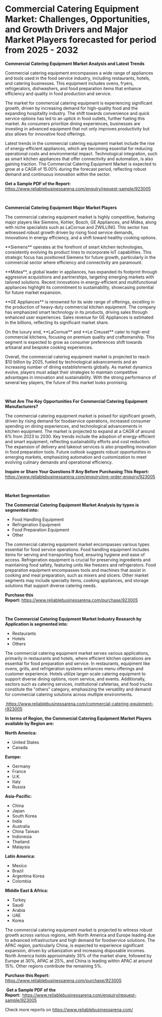 <p><h1>Commercial Catering Equipment Market: Challenges, Opportunities, and Growth Drivers and Major Market Players forecasted for period from 2025 - 2032</h1></p><p><strong>Commercial Catering Equipment Market Analysis and Latest Trends</strong></p>
<p><p>Commercial catering equipment encompasses a wide range of appliances and tools used in the food service industry, including restaurants, hotels, and catering businesses. This equipment includes ovens, fryers, refrigerators, dishwashers, and food preparation items that enhance efficiency and quality in food production and service. </p><p>The market for commercial catering equipment is experiencing significant growth, driven by increasing demand for high-quality food and the expanding hospitality industry. The shift towards convenience and quick service options has led to an uptick in food outlets, further fueling this market. As consumers prioritize dining experiences, businesses are investing in advanced equipment that not only improves productivity but also allows for innovative food offerings.</p><p>Latest trends in the commercial catering equipment market include the rise of energy-efficient appliances, which are becoming essential for reducing operational costs and environmental impact. Technological integration, such as smart kitchen appliances that offer connectivity and automation, is also gaining traction. The Commercial Catering Equipment Market is expected to grow at a CAGR of 15.00% during the forecast period, reflecting robust demand and continuous innovation within the sector.</p></p>
<p><strong>Get a Sample PDF of the Report:&nbsp;</strong> <a href="https://www.reliablebusinessarena.com/enquiry/request-sample/923005?utm_campaign=2531&utm_medium=2&utm_source=Github&utm_content=ia&utm_term=08042025&utm_id=commercial-catering-equipment">https://www.reliablebusinessarena.com/enquiry/request-sample/923005</a></p>
<p>&nbsp;</p>
<p><strong>Commercial Catering Equipment Major Market Players</strong></p>
<p><p>The commercial catering equipment market is highly competitive, featuring major players like Siemens, Kohler, Bosch, GE Appliances, and Midea, along with niche specialists such as LaCornue and ZWILLING. This sector has witnessed robust growth driven by rising food service demands, innovations in energy efficiency, and a shift toward healthy cooking options.</p><p>**Siemens** operates at the forefront of smart kitchen technologies, consistently evolving its product lines to incorporate IoT capabilities. This strategic focus has positioned Siemens for future growth, particularly in the commercial sector where efficiency and connectivity are paramount.</p><p>**Midea**, a global leader in appliances, has expanded its footprint through aggressive acquisitions and partnerships, targeting emerging markets with tailored solutions. Recent innovations in energy-efficient and multifunctional appliances highlight its commitment to sustainability, showcasing potential for future market expansion.</p><p>**GE Appliances** is renowned for its wide range of offerings, excelling in the production of heavy-duty commercial kitchen equipment. The company has emphasized smart technology in its products, driving sales through enhanced user experiences. Sales revenue for GE Appliances is estimated in the billions, reflecting its significant market share.</p><p>On the luxury end, **LaCornue** and **Le Creuset** cater to high-end commercial kitchens, focusing on premium quality and craftsmanship. This segment is expected to grow as consumer preferences shift towards artisanal and bespoke cooking experiences.</p><p>Overall, the commercial catering equipment market is projected to reach $10 billion by 2025, fueled by technological advancements and an increasing number of dining establishments globally. As market dynamics evolve, players must adapt their strategies to maintain competitive advantages in innovation and sustainability. With the strong performance of several key players, the future of this market looks promising.</p></p>
<p>&nbsp;</p>
<p><strong>What Are The Key Opportunities For Commercial Catering Equipment Manufacturers?</strong></p>
<p><p>The commercial catering equipment market is poised for significant growth, driven by rising demand for foodservice operations, increased consumer spending on dining experiences, and technological advancements in kitchen equipment. The market is projected to expand at a CAGR of around 6% from 2023 to 2030. Key trends include the adoption of energy-efficient and smart equipment, reflecting sustainability efforts and cost reduction. The expansion of delivery and takeout services is also propelling innovation in food preparation tools. Future outlook suggests robust opportunities in emerging markets, emphasizing automation and customization to meet evolving culinary demands and operational efficiency.</p></p>
<p><strong>Inquire or Share Your Questions If Any Before Purchasing This Report:</strong> <a href="https://www.reliablebusinessarena.com/enquiry/pre-order-enquiry/923005?utm_campaign=2531&utm_medium=2&utm_source=Github&utm_content=ia&utm_term=08042025&utm_id=commercial-catering-equipment">https://www.reliablebusinessarena.com/enquiry/pre-order-enquiry/923005</a></p>
<p>&nbsp;</p>
<p><strong>Market Segmentation</strong></p>
<p><strong>The Commercial Catering Equipment Market Analysis by types is segmented into:</strong></p>
<p><ul><li>Food Handling Equipment</li><li>Refrigeration Equipment</li><li>Food Preparation Equipment</li><li>Other</li></ul></p>
<p><p>The commercial catering equipment market encompasses various types essential for food service operations. Food handling equipment includes items for serving and transporting food, ensuring hygiene and ease of access. Refrigeration equipment is crucial for preserving ingredients and maintaining food safety, featuring units like freezers and refrigerators. Food preparation equipment encompasses tools and machines that assist in cooking and meal preparation, such as mixers and slicers. Other market segments may include specialty items, cooking appliances, and storage solutions that support diverse catering needs.</p></p>
<p><strong>Purchase this Report:&nbsp;</strong><a href="https://www.reliablebusinessarena.com/purchase/923005?utm_campaign=2531&utm_medium=2&utm_source=Github&utm_content=ia&utm_term=08042025&utm_id=commercial-catering-equipment">https://www.reliablebusinessarena.com/purchase/923005</a></p>
<p>&nbsp;</p>
<p><strong>The Commercial Catering Equipment Market Industry Research by Application is segmented into:</strong></p>
<p><ul><li>Restaurants</li><li>Hotels</li><li>Others</li></ul></p>
<p><p>The commercial catering equipment market serves various applications, primarily in restaurants and hotels, where efficient kitchen operations are essential for food preparation and service. In restaurants, equipment like ovens, grills, and refrigeration systems enhances menu offerings and customer experience. Hotels utilize larger-scale catering equipment to support diverse dining options, room service, and events. Additionally, sectors such as catering services, institutional cafeterias, and food trucks constitute the "others" category, emphasizing the versatility and demand for commercial catering solutions across multiple environments.</p></p>
<p><a href="https://www.reliablebusinessarena.com/commercial-catering-equipment-r923005?utm_campaign=2531&utm_medium=2&utm_source=Github&utm_content=ia&utm_term=08042025&utm_id=commercial-catering-equipment">&nbsp;https://www.reliablebusinessarena.com/commercial-catering-equipment-r923005</a></p>
<p><strong>In terms of Region, the Commercial Catering Equipment Market Players available by Region are:</strong></p>
<p>
    <p> <strong> North America: </strong>
        <ul>
            <li>United States</li>
            <li>Canada</li>
        </ul>
        </p> 
    <p> <strong> Europe: </strong>
        <ul>
            <li>Germany</li>
            <li>France</li>
            <li>U.K.</li>
            <li>Italy</li>
            <li>Russia</li>
        </ul>
        </p> 
    <p> <strong> Asia-Pacific: </strong>
        <ul>
            <li>China</li>
            <li>Japan</li>
            <li>South Korea</li>
            <li>India</li>
            <li>Australia</li>
            <li>China Taiwan</li>
            <li>Indonesia</li>
            <li>Thailand</li>
            <li>Malaysia</li>
        </ul>
        </p> 
    <p> <strong> Latin America: </strong>
        <ul>
            <li>Mexico</li>
            <li>Brazil</li>
            <li>Argentina Korea</li>
            <li>Colombia</li>
        </ul>
        </p> 
    <p> <strong> Middle East & Africa: </strong>
        <ul>
            <li>Turkey</li>
            <li>Saudi</li>
            <li>Arabia</li>
            <li>UAE</li>
            <li>Korea</li>
        </ul>
    </p>
    </p>
<p><p>The commercial catering equipment market is projected to witness robust growth across various regions, with North America and Europe leading due to advanced infrastructure and high demand for foodservice solutions. The APAC region, particularly China, is expected to experience significant expansion, driven by urbanization and increasing disposable incomes. North America holds approximately 35% of the market share, followed by Europe at 30%, APAC at 25%, and China is leading within APAC at around 15%. Other regions contribute the remaining 5%.</p></p>
<p><strong>Purchase this Report: </strong><a href="https://www.reliablebusinessarena.com/purchase/923005?utm_campaign=2531&utm_medium=2&utm_source=Github&utm_content=ia&utm_term=08042025&utm_id=commercial-catering-equipment">https://www.reliablebusinessarena.com/purchase/923005</a></p>
<p>&nbsp;<strong>Get a Sample PDF of the Report:&nbsp;&nbsp;</strong><a href="https://www.reliablebusinessarena.com/enquiry/request-sample/923005?utm_campaign=2531&utm_medium=2&utm_source=Github&utm_content=ia&utm_term=08042025&utm_id=commercial-catering-equipment">https://www.reliablebusinessarena.com/enquiry/request-sample/923005</a></p>
<p><strong></strong></p>
<p>Check more reports on <a href="https://www.reliablebusinessarena.com/?utm_campaign=2531&utm_medium=2&utm_source=Github&utm_content=ia&utm_term=08042025&utm_id=commercial-catering-equipment">https://www.reliablebusinessarena.com/</a></p>